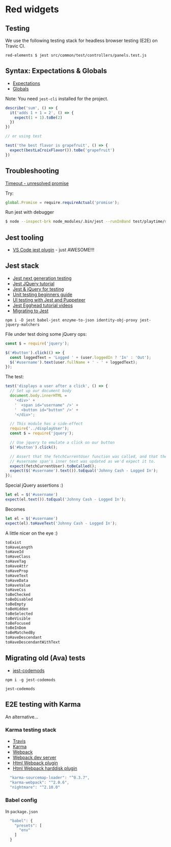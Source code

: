 # Red widgets

## Testing

We use the following testing stack for headless browser testing (E2E) on Travic CI.

`red-elements $ jest src/common/test/controllers/panels.test.js`

## Syntax: Expectations & Globals

- [Expectations](https://facebook.github.io/jest/docs/en/expect.html)
- [Globals](https://facebook.github.io/jest/docs/en/api.html)

Note: You need `jest-cli` installed for the project.

```js
describe('sum', () => {
  it('adds 1 + 1 = 2', () => {
    expect(1 + 1).toBe(2)
  })
})

// or using test

test('the best flavor is grapefruit', () => {
  expect(bestLaCroixFlavor()).toBe('grapefruit')
})
```

## Troubleshooting

[Timeout - unresolved promise](https://facebook.github.io/jest/docs/en/troubleshooting.html#unresolved-promises)

Try:

```js
global.Promise = require.requireActual('promise');
```

Run jest with debugger

```bash
$ node --inspect-brk node_modules/.bin/jest --runInBand test/playtime/simple.test.js
```

## Jest tooling

- [VS Code jest plugin](https://github.com/orta/vscode-jest) - just AWESOME!!!

## Jest stack

- [Jest next generation testing](https://codeburst.io/jest-the-next-generation-testing-8a6ee7c14656)
- [Jest JQuery tutorial](https://facebook.github.io/jest/docs/en/tutorial-jquery.html)
- [Jest & jQuery for testing](https://www.phpied.com/jest-jquery-testing-vanilla-app/)
- [Unit testing beginners guide](https://www.jstwister.com/post/unit-testing-beginners-guide-testing-functions/)
- [UI testing with Jest and Puppeteer](https://www.valentinog.com/blog/ui-testing-jest-puppetteer/)
- [Jest Egghead tutorial videos](https://egghead.io/playlists/testing-javascript-with-jest-a36c4074)
- [Migrating to Jest](https://blog.kentcdodds.com/migrating-to-jest-881f75366e7e)

`npm i -D jest babel-jest enzyme-to-json identity-obj-proxy jest-jquery-matchers`

File under test doing some jQuery ops:

```js
const $ = require('jquery');

$('#button').click(() => {
  const loggedText = 'Logged ' + (user.loggedIn ? 'In' : 'Out');
  $('#username').text(user.fullName + ' - ' + loggedText);
});
```

The test:

```js
test('displays a user after a click', () => {
  // Set up our document body
  document.body.innerHTML =
    '<div>' +
    '  <span id="username" />' +
    '  <button id="button" />' +
    '</div>';

  // This module has a side-effect
  require('../displayUser');
  const $ = require('jquery');

  // Use jquery to emulate a click on our button
  $('#button').click();

  // Assert that the fetchCurrentUser function was called, and that the
  // #username span's inner text was updated as we'd expect it to.
  expect(fetchCurrentUser).toBeCalled();
  expect($('#username').text()).toEqual('Johnny Cash - Logged In');
});
```

Special jQuery assertions :)

```js
let el = $('#username')
expect(el.text()).toEqual('Johnny Cash - Logged In');
```

Becomes

```js
let el = $('#username')
expect(el).toHaveText('Johnny Cash - Logged In');
```

A little nicer on the eye :)


```bash
toExist
toHaveLength
toHaveId
toHaveClass
toHaveTag
toHaveAttr
toHaveProp
toHaveText
toHaveData
toHaveValue
toHaveCss
toBeChecked
toBeDisabled
toBeEmpty
toBeHidden
toBeSelected
toBeVisible
toBeFocused
toBeInDom
toBeMatchedBy
toHaveDescendant
toHaveDescendantWithText
```


## Migrating old (Ava) tests

- [jest-codemods](https://github.com/skovhus/jest-codemods)

`npm i -g jest-codemods`

`jest-codemods`

## E2E testing with Karma

An alternative...

### Karma testing stack

- [Travis](https://docs.travis-ci.com/user/getting-started)
- [Karma](https://karma-runner.github.io/1.0/index.html)
- [Webpack](https://webpack.github.io)
- [Webpack dev server](https://webpack.github.io/docs/webpack-dev-server.html)
- [Html Webpack plugin](https://github.com/jantimon/html-webpack-plugin)
- [Html Webpack harddisk plugin](https://github.com/jantimon/html-webpack-harddisk-plugin)

```js
  "karma-sourcemap-loader": "^0.3.7",
  "karma-webpack": "^2.0.6",
  "nightmare": "^2.10.0"
```

### Babel config

In `package.json`

```js
  "babel": {
    "presets": [
      "env"
    ]
  }
```
